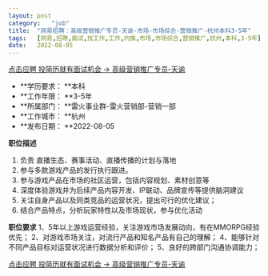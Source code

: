 ```yaml
---
layout:	post
category:	"job"
title:	"网易招聘：高级营销推广专员-天谕-市场-市场综合-营销推广-杭州本科3-5年"
tags:	[网易,招聘,面试,找工作,工作,内推,市场,市场综合,营销推广,杭州,本科,3-5年]
date:	2022-08-05
---
```


[点击应聘 投简历就有面试机会 -> 高级营销推广专员-天谕](http://mobile.bole.netease.com/bole/boleDetail?id=42140&employeeId=346f03c3cda5f04c&key=all)



- **学历要求： **本科
- **工作年限： **3-5年
- **所属部门： **雷火事业群-雷火营销部-营销一部
- **工作城市： **杭州
- **发布日期： **2022-08-05



**职位描述**
1. 负责 直播生态、赛事活动、直播传播的计划与落地
2. 参与多款游戏产品的发行执行跟进。
3. 参与游戏产品在市场的社区运营，包括内容规划、素材创意等
4. 深度体验游戏并为后续产品内容开发、IP联动、品牌宣传等提供脑洞建议
5. 关注自身产品以及同类竞品的运营状况，提出可行的优化建议；
6. 结合产品特点，分析玩家特性以及市场现状，参与优化活动




**职位要求**
1、5年以上游戏运营经验，关注游戏市场发展动向，有在MMORPG经验优先；
2、对游戏市场关注，对流行产品和知名产品有自己的理解；
4、能够针对不同产品目标对运营状况进行数据分析和评价；
5、良好的跨部门沟通协调能力；



[点击应聘 投简历就有面试机会 -> 高级营销推广专员-天谕](http://mobile.bole.netease.com/bole/boleDetail?id=42140&employeeId=346f03c3cda5f04c&key=all)